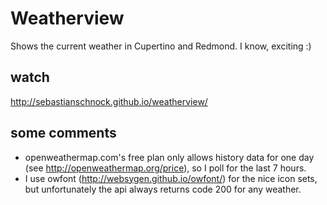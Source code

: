 # Weatherview
Shows the current weather in Cupertino and Redmond. I know, exciting :)

## watch
http://sebastianschnock.github.io/weatherview/

## some comments
- openweathermap.com's free plan only allows history data for one day (see http://openweathermap.org/price), so I poll for the last 7 hours.
- I use owfont (http://websygen.github.io/owfont/) for the nice icon sets, but unfortunately the api always returns code 200 for any weather.
